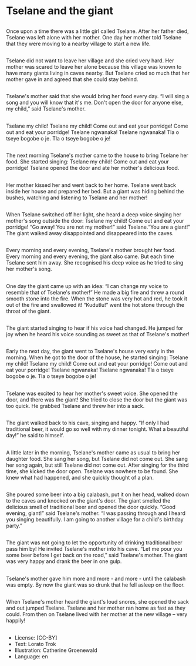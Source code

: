 # Tselane and the giant

##
Once upon a time there was a little
girl called Tselane.
After her father died, Tselane was
left alone with her mother.
One day her mother told Tselane
that they were moving to a nearby
village to start a new life.

##
Tselane did not want to leave her
village and she cried very hard.
Her mother was scared to leave her
alone because this village was
known to have many giants living in
caves nearby.
But Tselane cried so much that her
mother gave in and agreed that she
could stay behind.

##
Tselane's mother said that she
would bring her food every day.
“I will sing a song and you will know
that it's me. Don't open the door for
anyone else, my child,” said
Tselane's mother.

##
Tselane my child!
Tselane my child!
Come out and eat your porridge!
Come out and eat your porridge!
Tselane ngwanaka!
Tselane ngwanaka!
Tla o tseye bogobe o je.
Tla o tseye bogobe o je!

##
The next morning Tselane's mother
came to the house to bring Tselane
her food.
She started singing:
Tselane my child! Come out and eat
your porridge!
Tselane opened the door and ate
her mother's delicious food.

##
Her mother kissed her and went
back to her home.
Tselane went back inside her house
and prepared her bed.
But a giant was hiding behind the
bushes, watching and listening to
Tselane and her mother!

##
When Tselane switched off her light,
she heard a deep voice singing her
mother's song outside the door:
Tselane my child!
Come out and eat your porridge!
“Go away! You are not my mother!”
said Tselane.“You are a giant!”
The giant walked away
disappointed and disappeared into
the caves.

##
Every morning and every evening,
Tselane's mother brought her food.
Every morning and every evening,
the giant also came.
But each time Tselane sent him
away.
She recognised his deep voice as he
tried to sing her mother's song.

##
One day the giant came up with an
idea: “I can change my voice to
resemble that of Tselane's mother!”
He made a big fire and threw a
round smooth stone into the fire.
When the stone was very hot and
red, he took it out of the fire and
swallowed it!
“Kudutlu!” went the hot stone
through the throat of the giant.

##
The giant started singing to hear if
his voice had changed.
He jumped for joy when he heard
his voice sounding as sweet as that
of Tselane's mother!

##
Early the next day, the giant went to Tselane's house very early in
the morning. When he got to the door of the house, he started
singing:
Tselane my child!
Tselane my child!
Come out and eat your porridge!
Come out and eat your porridge!
Tselane ngwanaka!
Tselane ngwanaka!
Tla o tseye bogobe o je.
Tla o tseye bogobe o je!

##
Tselane was excited to hear her
mother's sweet voice.
She opened the door, and there was
the giant!
She tried to close the door but the
giant was too quick.
He grabbed Tselane and threw her
into a sack.

##
The giant walked back to his cave,
singing and happy.
“If only I had traditional beer, it
would go so well with my dinner
tonight. What a beautiful day!” he
said to himself.

##
A little later in the morning,
Tselane's mother came as usual to
bring her daughter food.
She sang her song, but Tselane did
not come out. She sang her song
again, but still Tselane did not come
out.
After singing for the third time, she
kicked the door open. Tselane was
nowhere to be found. She knew
what had happened, and she
quickly thought of a plan.

##
She poured some beer into a big
calabash, put it on her head, walked
down to the caves and knocked on
the giant's door.
The giant smelled the delicious
smell of traditional beer and opened
the door quickly.
“Good evening, giant!” said
Tselane's mother.
“I was passing through and I heard
you singing beautifully. I am going
to another village for a child's
birthday party.”

##
The giant was not going to let the opportunity of
drinking traditional beer pass him by!
He invited Tselane's mother into his cave.
“Let me pour you some beer before I get back on the
road,” said Tselane's mother.
The giant was very happy and drank the beer in one
gulp.

##
Tselane's mother gave him more
and more - and more - until the
calabash was empty.
By now the giant was so drunk that
he fell asleep on the floor.

##
When Tselane's mother heard the
giant's loud snores, she opened the
sack and out jumped Tselane.
Tselane and her mother ran home
as fast as they could.
From then on Tselane lived with her
mother at the new village – very
happily!

##
* License: [CC-BY]
* Text: Lorato Trok
* Illustration: Catherine Groenewald
* Language: en
